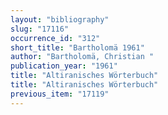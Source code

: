 ```yaml
---
layout: "bibliography"
slug: "17116"
occurrence_id: "312"
short_title: "Bartholomä 1961"
author: "Bartholomä, Christian "
publication_year: "1961"
title: "Altiranisches Wörterbuch"
title: "Altiranisches Wörterbuch"
previous_item: "17119"
---
```

